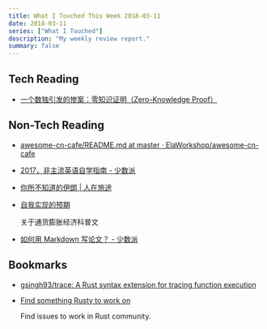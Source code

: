```yaml
---
title: What I Touched This Week 2018-03-11
date: 2018-03-11
series: ["What I Touched"]
description: "My weekly review report."
summary: false
---
```



## Tech Reading

* [一个数独引发的惨案：零知识证明（Zero-Knowledge Proof）](https://zhuanlan.zhihu.com/p/34072069?from=timeline&isappinstalled=0)

<!--more-->

## Non-Tech Reading

* [awesome-cn-cafe/README.md at master · ElaWorkshop/awesome-cn-cafe](https://github.com/ElaWorkshop/awesome-cn-cafe/blob/master/README.md)
* [2017，非主流英语自学指南 - 少数派](https://sspai.com/post/43410)
* [你所不知道的伊朗 | 人在旅途](https://zh.cyaontheroad.com/post/155712858851/%E4%BD%A0%E6%89%80%E4%B8%8D%E7%9F%A5%E9%81%93%E7%9A%84%E4%BC%8A%E6%9C%97)
* [自我实现的预期](https://mp.weixin.qq.com/s/LB0cG1PXBYMgLyaWGZzRGQ)

    关于通货膨胀经济科普文

* [如何用 Markdown 写论文？ - 少数派](https://sspai.com/post/43471)

## Bookmarks

* [gsingh93/trace: A Rust syntax extension for tracing function execution](https://github.com/gsingh93/trace)
* [Find something Rusty to work on](https://www.rustaceans.org/findwork/starters)

    Find issues to work in Rust community.
